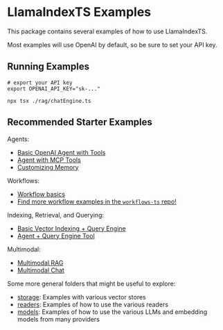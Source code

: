 # LlamaIndexTS Examples

This package contains several examples of how to use LlamaIndexTS.

Most examples will use OpenAI by default, so be sure to set your API key.

## Running Examples

```shell
# export your API key
export OPENAI_API_KEY="sk-..."

npx tsx ./rag/chatEngine.ts
```

## Recommended Starter Examples

Agents:

- [Basic OpenAI Agent with Tools](./agents/agent/openai.ts)
- [Agent with MCP Tools](./agents/agent/mcp-tools.ts)
- [Customizing Memory](./agents/memory/agent-memory.ts)

Workflows:

- [Workflow basics](./agents/workflow/joke.ts)
- [Find more workflow examples in the `workflows-ts` repo!](https://github.com/run-llama/workflows-ts)

Indexing, Retrieval, and Querying:

- [Basic Vector Indexing + Query Engine](./index/vectorIndex.ts)
- [Agent + Query Engine Tool](./agents/agent/query-tool.ts)

Multimodal:

- [Multimodal RAG](./multimodal/rag.ts)
- [Multimodal Chat](./multimodal/context.ts)

Some more general folders that might be useful to explore:

- [storage](./storage/): Examples with various vector stores
- [readers](./readers/): Examples of how to use the various readers
- [models](./models/): Examples of how to use the various LLMs and embedding models from many providers
